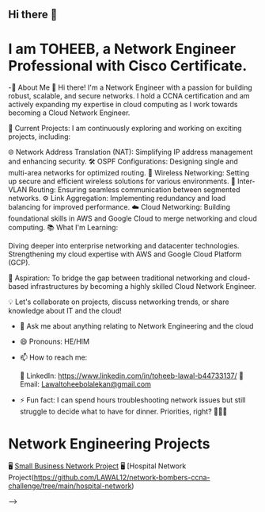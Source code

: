 ## Hi there 👋

# I am TOHEEB, a Network Engineer Professional with Cisco Certificate.

-🌟 About Me
👋 Hi there! I'm a Network Engineer with a passion for building robust, scalable, and secure networks. I hold a CCNA certification and am actively expanding my expertise in cloud computing as I work towards becoming a Cloud Network Engineer.

🔭 Current Projects:
I am continuously exploring and working on exciting projects, including:

🌐 Network Address Translation (NAT): Simplifying IP address management and enhancing security.
🛠️ OSPF Configurations: Designing single and multi-area networks for optimized routing.
📶 Wireless Networking: Setting up secure and efficient wireless solutions for various environments.
🔄 Inter-VLAN Routing: Ensuring seamless communication between segmented networks.
⚙️ Link Aggregation: Implementing redundancy and load balancing for improved performance.
☁️ Cloud Networking: Building foundational skills in AWS and Google Cloud to merge networking and cloud computing.
📚 What I'm Learning:

Diving deeper into enterprise networking and datacenter technologies.
Strengthening my cloud expertise with AWS and Google Cloud Platform (GCP).

🎯 Aspiration:
To bridge the gap between traditional networking and cloud-based infrastructures by becoming a highly skilled Cloud Network Engineer.

💡 Let's collaborate on projects, discuss networking trends, or share knowledge about IT and the cloud!

- 💬 Ask me about anything relating to Network Engineering and the cloud

- 😄 Pronouns: HE/HIM
- 📫 How to reach me:

  💼 LinkedIn: https://www.linkedin.com/in/toheeb-lawal-b44733137/
  📧 Email: Lawaltoheebolalekan@gmail.com

- ⚡ Fun fact: I can spend hours troubleshooting network issues but still struggle to decide what to have for dinner. Priorities, right? 🍲🤷‍♂️

# Network Engineering Projects

🖥 [Small Business Network Project](https://github.com/LAWAL12/network-bombers-ccna-challenge)
 🖥  [Hospital Network Project(https://github.com/LAWAL12/network-bombers-ccna-challenge/tree/main/hospital-network)

-->
